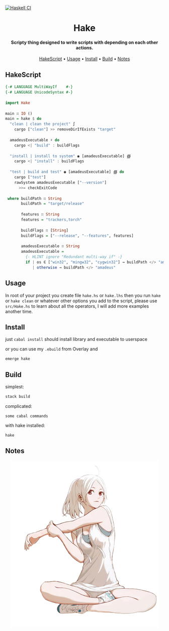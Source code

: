 [![Haskell CI](https://github.com/Miezhiko/hake/actions/workflows/haskell.yml/badge.svg?branch=mawa)](https://github.com/Miezhiko/hake/actions/workflows/haskell.yml)

<h1 align="center">
  Hake
  <br>
</h1>

<h4 align="center">Scripty thing designed to write scripts with depending on each other actions.</h4>

<p align="center">
  <a href="#hakescript">HakeScript</a>
  •
  <a href="#usage">Usage</a>
  •
  <a href="#install">Install</a>
  •
  <a href="#build">Build</a>
  •
  <a href="#notes">Notes</a>
</p>

## HakeScript

```haskell
{-# LANGUAGE MultiWayIf    #-}
{-# LANGUAGE UnicodeSyntax #-}

import Hake

main ∷ IO ()
main = hake $ do
  "clean | clean the project" ∫
    cargo ["clean"] >> removeDirIfExists "target"

  amadeusExecutable ♯ do
    cargo <| "build" : buildFlags

  "install | install to system" ◉ [amadeusExecutable] ∰
    cargo <| "install" : buildFlags

  "test | build and test" ◉ [amadeusExecutable] ∰ do
    cargo ["test"]
    rawSystem amadeusExecutable ["--version"]
      >>= checkExitCode

 where buildPath ∷ String
       buildPath = "target/release"

       features ∷ String
       features = "trackers,torch"

       buildFlags ∷ [String]
       buildFlags = ["--release", "--features", features]

       amadeusExecutable ∷ String
       amadeusExecutable =
         {- HLINT ignore "Redundant multi-way if" -}
         if | os ∈ ["win32", "mingw32", "cygwin32"] → buildPath </> "amadeus.exe"
            | otherwise → buildPath </> "amadeus"
```

## Usage

In root of your project you create file `hake.hs` or `hake.lhs`
then you run `hake` or `hake clean` or whatever other options you add to the script,
please use `src/Hake.hs` to learn about all the operators, I will add more examples another time.

## Install

just `cabal install` should install library and executable to userspace

or you can use my `.ebuild` from Overlay and
```bash
emerge hake
```

## Build

simplest:

```bash
stack build
```

complicated:

```
some cabal commands
```

with hake installed:

```bash
hake
```

## Notes

<p align="center">
  <img src="/usage/example.png"/>
</p>
